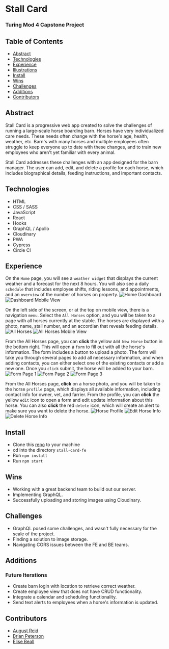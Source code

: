 # Stall Card

### Turing Mod 4 Capstone Project

## Table of Contents
- [Abstract](#Abstract)
- [Technologies](#Technologies)
- [Experience](#Experience)
- [Illustrations](#Illustrations)
- [Install](#Install)
- [Wins](#Wins)
- [Challenges](#Challenges)
- [Additions](#Additions)
- [Contributors](#Contributors)

## Abstract
Stall Card is a progressive web app created to solve the challenges of running a large-scale horse boarding barn. Horses have very individualized care needs. These needs often change with the horse's age, health, weather, etc. Barn's with many horses and multiple employees often struggle to keep everyone up to date with these changes, and to train new employees who aren't yet familiar with every animal. 

Stall Card addresses these challenges with an app designed for the barn manager. The user can add, edit, and delete a profile for each horse, which includes biographical details, feeding instructions, and important contacts. 

## Technologies
-  HTML
-  CSS / SASS
-  JavaScript
-  React
-  Hooks
- GraphQL / Apollo
- Cloudinary
- PWA
- Cypress
- Circle CI

## Experience
On the `Home` page, you will see a `weather widget` that displays the current weather and a forecast for the next 8 hours. You will also see a daily `schedule` that includes employee shifts, riding lessons, and appointments, and an `overview` of the number of horses on property. 
![Home Dashboard](./src/assets/screenshots/dashFull.png)
![Dashboard Mobile View](./src/assets/screenshots/dashSmall.png)

On the left side of the screen, or at the top on mobile view, there is a navigation `menu`. Select the `All Horses` option, and you will be taken to a page with all horses currently at the stable. The horses are displayed with a photo, name, stall number, and an accordian that reveals feeding details. 
![All Horses](./src/assets/screenshots/horsesFull.png)
![All Horses Mobile View](./src/assets/screenshots/horsesMed.png)

From the All Horses page, you can **click** the yellow `Add New Horse` button in the bottom right. This will open a `form` to fill out with all the horse's information. The form includes a button to upload a photo. The form will take you through several pages to add all necessary information, and when adding contacts, you can either select one of the existing contacts or add a new one. Once you `click` submit, the horse will be added to your barn. 
![Form Page 1](./src/assets/screenshots/form1.png)
![Form Page 2](./src/assets/screenshots/form2.png)
![Form Page 3](./src/assets/screenshots/form3.png)

From the All Horses page, **click** on a horse photo, and you will be taken to the horse `profile` page, which displays all available information, including contact info for owner, vet, and farrier. 
From the profile, you can **click** the yellow `edit` icon to open a form and edit update information about this horse. You can also **click** the red `delete` icon, which will create an alert to make sure you want to delete the horse. 
![Horse Profile](./src/assets/screenshots/profile.png)
![Edit Horse Info](./src/assets/screenshots/edit.png)
![Delete Horse Info](./src/assets/screenshots/delete.png)

## Install
-  Clone this [repo](https://github.com/Stall-Card-App/stall-card-fe) to your machine
-  cd into the directory `stall-card-fe`
-  Run `npm install`
-  Run `npm start`

## Wins
- Working with a great backend team to build out our server.
- Implementing GraphQL. 
- Successfully uploading and storing images using Cloudinary.

## Challenges
- GraphQL posed some challenges, and wasn't fully necessary for the scale of the project. 
- Finding a solution to image storage.
- Navigating CORS issues between the FE and BE teams.

## Additions
### Future Iterations
- Create barn login with location to retrieve correct weather.
- Create employee view that does not have CRUD functionality.
- Integrate a calendar and scheduling functionality.
- Send text alerts to employees when a horse's information is updated.

## Contributors
- [August Reid](https://github.com/augustreid)
- [Brian Peterson](https://github.com/bpeterson2579)
- [Elise Beall](https://github.com/elisebeall)
